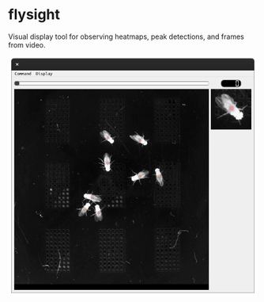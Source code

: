 # flysight

Visual display tool for observing heatmaps, peak detections, and frames from
video.

![Example](.readme/sc1.png)

